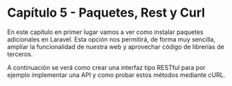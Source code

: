 # Capítulo 5 - Paquetes, Rest y Curl

En este capítulo en primer lugar vamos a ver como instalar paquetes adicionales en Laravel. Esta opción nos permitirá, de forma muy sencilla, ampliar la funcionalidad de nuestra web y aprovechar código de librerías de terceros. 

A continuación se verá como crear una interfaz tipo RESTful para por ejemplo implementar una API y como probar estos métodos mediante cURL. 
